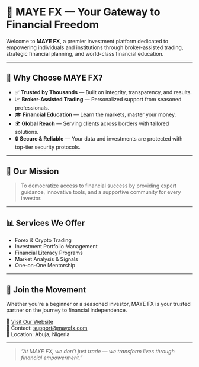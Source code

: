 # 💼 MAYE FX — Your Gateway to Financial Freedom

Welcome to **MAYE FX**, a premier investment platform dedicated to empowering individuals and institutions through broker-assisted trading, strategic financial planning, and world-class financial education.

---

## 🌟 Why Choose MAYE FX?

- ✅ **Trusted by Thousands** — Built on integrity, transparency, and results.
- 📈 **Broker-Assisted Trading** — Personalized support from seasoned professionals.
- 🎓 **Financial Education** — Learn the markets, master your money.
- 🌍 **Global Reach** — Serving clients across borders with tailored solutions.
- 🔒 **Secure & Reliable** — Your data and investments are protected with top-tier security protocols.

---

## 🚀 Our Mission

> To democratize access to financial success by providing expert guidance, innovative tools, and a supportive community for every investor.

---

## 📊 Services We Offer

- Forex & Crypto Trading
- Investment Portfolio Management
- Financial Literacy Programs
- Market Analysis & Signals
- One-on-One Mentorship

---

## 🤝 Join the Movement

Whether you're a beginner or a seasoned investor, MAYE FX is your trusted partner on the journey to financial independence.

🔗 [Visit Our Website](#)  
📧 Contact: support@mayefx.com  
📍 Location: Abuja, Nigeria

---

> _“At MAYE FX, we don’t just trade — we transform lives through financial empowerment.”_

